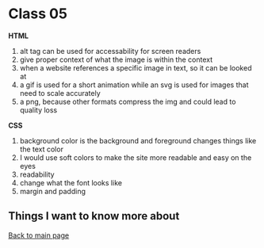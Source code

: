 # Class 05

**HTML**

1. alt tag can be used for accessability for screen readers
2. give proper context of what the image is within the context
3. when a website references a specific image in text, so it can be looked at
4. a gif is used for a short animation while an svg is used for images that need to scale accurately  
5. a png, because other formats compress the img and could lead to quality loss

**CSS**

1. background color is the background and foreground changes things like the text color
2. I would use soft colors to make the site more readable and easy on the eyes
3. readability
4. change what the font looks like
5. margin and padding

## Things I want to know more about

[Back to main page](https://vadengrey.github.io/reading-notes/)